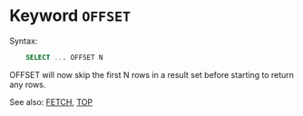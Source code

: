 # Keyword `OFFSET`

Syntax:
```sql
    SELECT ... OFFSET N
```

OFFSET will now skip the first N rows in a result set before starting to return any rows. 

See also: [FETCH](Fetch), [TOP](Top)